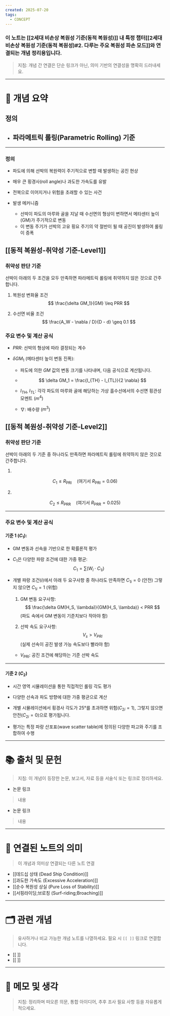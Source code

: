 ```yaml
---
created: 2025-07-20
tags:
  - CONCEPT
---
```

### 이 노트는 [[2세대 비손상 복원성 기준(동적 복원성)]] 내 특정 챕터[[2세대 비손상 복원성 기준(동적 복원성)#2. 다루는 주요 복원성 파손 모드]]와 연결되는 개념 정리용입니다.  
> 지침: 개념 간 연결은 단순 링크가 아닌, 의미 기반의 연결성을 명확히 드러내세요.  
---

# 🧩 개념 요약  

## 정의
- ## 파라메트릭 롤링(Parametric Rolling) 기준

---

### 정의

- 파도에 의해 선박의 복원력이 주기적으로 변할 때 발생하는 공진 현상
- 매우 큰 횡경사(roll angle)나 과도한 가속도를 유발
- 전복으로 이어지거나 위험을 초래할 수 있는 사건

- 발생 메커니즘
	- 선박이 파도의 마루와 골을 지날 때 수선면의 형상이 변하면서 메타센터 높이(GM)가 주기적으로 변동
	- 이 변동 주기가 선박의 고유 횡요 주기의 약 절반이 될 때 공진이 발생하여 롤링이 증폭

## [[동적 복원성-취약성 기준-Level1]]
### 취약성 판단 기준

선박이 아래의 두 조건을 모두 만족하면 파라메트릭 롤링에 취약하지 않은 것으로 간주합니다.

1. 복원성 변화율 조건
$$
\frac{\delta GM_1}{GM} \leq PRR
$$

2. 수선면 비율 조건
$$
\frac{A_W - \nabla / D}{D - d} \geq 0.1
$$

### 주요 변수 및 계산 공식

- $PRR$: 선박의 형상에 따라 결정되는 계수

- $\delta GM_1$ (메타센터 높이 변동 진폭): 
	- 파도에 의한 $GM$ 값의 변동 크기를 나타내며, 다음 공식으로 계산됩니다.
	-  $$
  \delta GM_1 = \frac{I_{TH} - I_{TL}}{2 \nabla}
  $$
	- $I_{TH},\ I_{TL}$: 각각 파도의 마루와 골에 해당하는 가상 흘수선에서의 수선면 횡관성 모멘트 ($m^4$)
	
	- $\nabla$: 배수량 ($m^3$)

## [[동적 복원성-취약성 기준-Level2]]
### 취약성 판단 기준

선박이 아래의 두 기준 중 하나라도 만족하면 파라메트릭 롤링에 취약하지 않은 것으로 간주합니다.

1. 
$$
C_1 \leq R_{\text{PRI}} \quad \text{(여기서 } R_{\text{PRI}} = 0.06 \text{)}
$$

2. 
$$
C_2 \leq R_{\text{PRR}} \quad \text{(여기서 } R_{\text{PRR}} = 0.025 \text{)}
$$

---

### 주요 변수 및 계산 공식

#### 기준 1 ($C_1$): 
- GM 변동과 선속을 기반으로 한 확률론적 평가

- $C_1$은 다양한 파랑 조건에 대한 가중 평균:
  $$
  C_1 = \sum (W_i \cdot C_{1i})
  $$

- 개별 파랑 조건($i$)에서 아래 두 요구사항 중 하나라도 만족하면 $C_{1i} = 0$ (안전) 그렇지 않으면 $C_{1i} = 1$ (위험)
	
	1. GM 변동 요구사항:
	$$
	\frac{\delta GM(H_S, \lambda)}{GM(H_S, \lambda)} < PRR
	$$
	(파도 속에서 GM 변동이 기준치보다 작아야 함)
	
	2. 선박 속도 요구사항:
	$$
	V_s > V_{PRI}
	$$
	(실제 선속이 공진 발생 가능 속도보다 빨라야 함)
	
	- $V_{\text{PRI}}$: 공진 조건에 해당하는 기준 선박 속도

---

#### 기준 2 ($C_2$)
- 시간 영역 시뮬레이션을 통한 직접적인 롤링 각도 평가

- 다양한 선속과 파도 방향에 대한 가중 평균으로 계산

- 개별 시뮬레이션에서 횡경사 각도가 25°를 초과하면 위험($C_{2i} = 1$), 그렇지 않으면 안전($C_{2i} = 0$)으로 평가됩니다.

- 평가는 특정 파랑 산포표(wave scatter table)에 정의된 다양한 파고와 주기를 조합하여 수행


---

# 📚 출처 및 문헌  
> 지침: 이 개념이 등장한 논문, 보고서, 자료 등을 서술식 또는 링크로 정리하세요.

- 논문 링크
> 내용
- 논문 링크
>  내용 

---

# 🔗 연결된 노트의 의미  
> 이 개념과 의미상 연결되는 다른 노트 연결

-  [[데드십 상태 (Dead Ship Condition)]]
- [[과도한 가속도 (Excessive Acceleration)]]
- [[순수 복원성 상실 (Pure Loss of Stability)]]
- [[서핑라이딩;브로칭 (Surf-riding;Broaching)]]
---

# 🗂 관련 개념  
> 유사하거나 비교 가능한 개념 노트를 나열하세요. 필요 시 `[[ ]]` 링크로 연결합니다.

- [[ ]]
- [[ ]]

---

# 💬 메모 및 생각  
> 지침: 정리하며 떠오른 의문, 통합 아이디어, 추후 조사 필요 사항 등을 자유롭게 적으세요.

